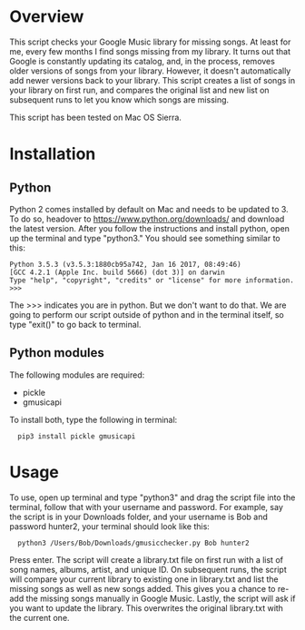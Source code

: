 # Overview
This script checks your Google Music library for missing songs. At least for me, every few months I find songs missing from my library. It turns out that Google is constantly updating its catalog, and, in the process, removes older versions of songs from your library. However, it doesn't automatically add newer versions back to your library. This script creates a list of songs in your library on first run, and compares the original list and new list on subsequent runs to let you know which songs are missing.

This script has been tested on Mac OS Sierra.

# Installation

## Python

Python 2 comes installed by default on Mac and needs to be updated to 3. To do so, headover to https://www.python.org/downloads/ and download the latest version. After you follow the instructions and install python, open up the terminal and type "python3." You should see something similar to this:

```
Python 3.5.3 (v3.5.3:1880cb95a742, Jan 16 2017, 08:49:46)
[GCC 4.2.1 (Apple Inc. build 5666) (dot 3)] on darwin
Type "help", "copyright", "credits" or "license" for more information.
>>>
```

The >>> indicates you are in python. But we don't want to do that. We are going to perform our script outside of python and in the terminal itself, so type "exit()" to go back to terminal. 

## Python modules

The following modules are required:

- pickle
- gmusicapi

To install both, type the following in terminal:

```
  pip3 install pickle gmusicapi
```

# Usage

To use, open up terminal and type "python3" and drag the script file into the terminal, follow that with your username and password. For example, say the script is in your Downloads folder, and your username is Bob and password hunter2, your terminal should look like this:

```
  python3 /Users/Bob/Downloads/gmusicchecker.py Bob hunter2
```

Press enter. The script will create a library.txt file on first run with a list of song names, albums, artist, and unique ID. On subsequent runs, the script will compare your current library to existing one in library.txt and list the missing songs as well as new songs added. This gives you a chance to re-add the missing songs manually in Google Music. Lastly, the script will ask if you want to update the library. This overwrites the original library.txt with the current one.
